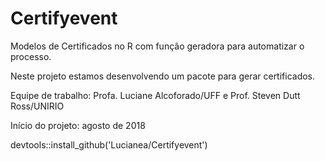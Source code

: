 # Certifyevent

Modelos de Certificados no R com função geradora para automatizar o processo.

Neste projeto estamos desenvolvendo um pacote para gerar certificados. 

Equipe de trabalho: Profa. Luciane Alcoforado/UFF e Prof. Steven Dutt Ross/UNIRIO

Início do projeto: agosto de 2018

devtools::install_github('Lucianea/Certifyevent')
